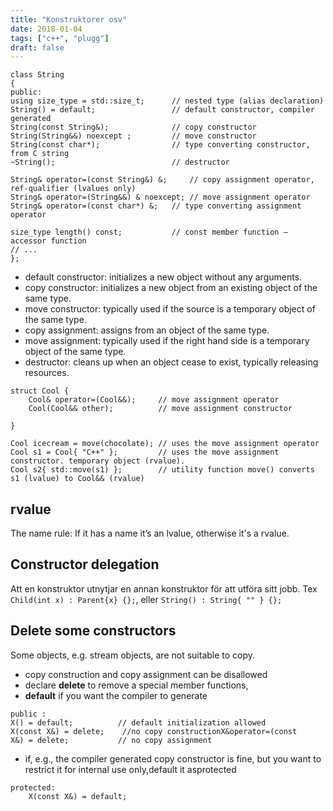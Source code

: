 ```yaml
---
title: "Konstruktorer osv"
date: 2018-01-04
tags: ["c++", "plugg"]
draft: false
---
```


```
class String
{
public:
using size_type = std::size_t;      // nested type (alias declaration)
String() = default;                 // default constructor, compiler generated
String(const String&);              // copy constructor
String(String&&) noexcept ;         // move constructor
String(const char*);                // type converting constructor, from C string
~String();                          // destructor

String& operator=(const String&) &;     // copy assignment operator, ref-qualifier (lvalues only)
String& operator=(String&&) & noexcept; // move assignment operator
String& operator=(const char*) &;   // type converting assignment operator

size_type length() const;           // const member function – accessor function
// ...
};

```

- default constructor: initializes a new object without any arguments.
- copy constructor: initializes a new object from an existing object of the same type.
- move constructor: typically used if the source is a temporary object of the same type.
- copy assignment: assigns from an object of the same type.
- move assignment: typically used if the right hand side is a temporary object of the same type.
- destructor: cleans up when an object cease to exist, typically releasing resources.

```
struct Cool {
    Cool& operator=(Cool&&);     // move assignment operator
    Cool(Cool&& other);          // move assignment constructor

}

Cool icecream = move(chocolate); // uses the move assignment operator
Cool s1 = Cool{ "C++" };         // uses the move assignment constructor. temporary object (rvalue).
Cool s2{ std::move(s1) };        // utility function move() converts s1 (lvalue) to Cool&& (rvalue)

```



## rvalue
The name rule: If it has a name it’s an lvalue, otherwise it's a rvalue.

## Constructor delegation
Att en konstruktor utnytjar en annan konstruktor för att utföra sitt jobb. Tex ``Child(int x) : Parent{x} {};``, eller ``String() : String{ "" } {};``

## Delete some constructors

Some objects, e.g. stream objects, are not suitable to copy.

- copy construction and copy assignment can be disallowed
- declare **delete** to remove a special member functions,
- **default** if you want the compiler to generate

```
public :
X() = default;          // default initialization allowed
X(const X&) = delete;    //no copy constructionX&operator=(const
X&) = delete;           // no copy assignment 
```

- if, e.g., the compiler generated copy constructor is fine, but you want to restrict it for internal use only,default it asprotected

```
protected:
    X(const X&) = default;
```